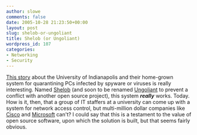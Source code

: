 ```yaml
---
author: slowe
comments: false
date: 2005-10-28 21:23:50+00:00
layout: post
slug: shelob-or-ungoliant
title: Shelob (or Ungoliant)
wordpress_id: 107
categories:
- Networking
- Security
---
```


[This story](http://www.computerworld.com/securitytopics/security/story/0,10801,105623,00.html) about the University of Indianapolis and their home-grown system for quarantining PCs infected by spyware or viruses is really interesting. Named [Shelob](http://en.wikipedia.org/wiki/Shelob) (and soon to be renamed [Ungoliant](http://en.wikipedia.org/wiki/Ungoliant) to prevent a conflict with another open source project), this system **_really_** works. Today. How is it, then, that a group of IT staffers at a university can come up with a system for network access control, but multi-million dollar companies like [Cisco](http://www.cisco.com/) and [Microsoft](http://www.microsoft.com/) can't? I could say that this is a testament to the value of open source software, upon which the solution is built, but that seems fairly obvious.
